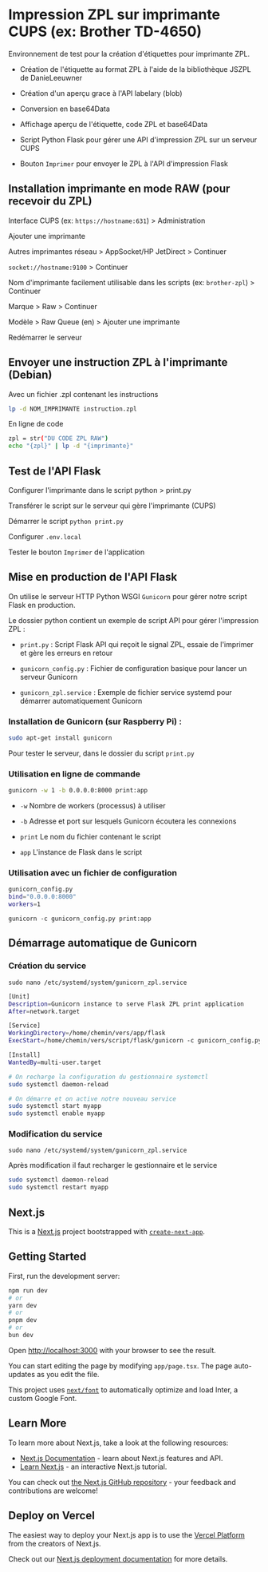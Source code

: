 # Impression ZPL sur imprimante CUPS (ex: Brother TD-4650)

Environnement de test pour la création d'étiquettes pour imprimante ZPL.

- Création de l'étiquette au format ZPL à l'aide de la bibliothèque JSZPL de DanieLeeuwner

- Création d'un aperçu grace à l'API labelary (blob)

- Conversion en base64Data

- Affichage aperçu de l'étiquette, code ZPL et base64Data

- Script Python Flask pour gérer une API d'impression ZPL sur un serveur CUPS

- Bouton `Imprimer` pour envoyer le ZPL à l'API d'impression Flask

## Installation imprimante en mode RAW (pour recevoir du ZPL)

Interface CUPS (ex: `https://hostname:631`) > Administration

Ajouter une imprimante

Autres imprimantes réseau > AppSocket/HP JetDirect > Continuer

`socket://hostname:9100` > Continuer

Nom d'imprimante facilement utilisable dans les scripts (ex: `brother-zpl`) > Continuer

Marque > Raw > Continuer

Modèle > Raw Queue (en) > Ajouter une imprimante

Redémarrer le serveur

## Envoyer une instruction ZPL à l'imprimante (Debian)

Avec un fichier .zpl contenant les instructions

```bash
lp -d NOM_IMPRIMANTE instruction.zpl
```

En ligne de code

```bash
zpl = str("DU CODE ZPL RAW")
echo "{zpl}" | lp -d "{imprimante}"
```

## Test de l'API Flask

Configurer l'imprimante dans le script python > print.py

Transférer le script sur le serveur qui gère l'imprimante (CUPS)

Démarrer le script `python print.py`

Configurer `.env.local`

Tester le bouton `Imprimer` de l'application

## Mise en production de l'API Flask

On utilise le serveur HTTP Python WSGI `Gunicorn` pour gérer notre script Flask en production.

Le dossier python contient un exemple de script API pour gérer l'impression ZPL :

- `print.py` : Script Flask API qui reçoit le signal ZPL, essaie de l'imprimer et gère les erreurs en retour

- `gunicorn_config.py` : Fichier de configuration basique pour lancer un serveur Gunicorn

- `gunicorn_zpl.service` : Exemple de fichier service systemd pour démarrer automatiquement Gunicorn

### Installation de Gunicorn (sur Raspberry Pi) :

```bash
sudo apt-get install gunicorn
```

Pour tester le serveur, dans le dossier du script `print.py`

### Utilisation en ligne de commande

```bash
gunicorn -w 1 -b 0.0.0.0:8000 print:app
```

- `-w` Nombre de workers (processus) à utiliser

- `-b` Adresse et port sur lesquels Gunicorn écoutera les connexions

- `print` Le nom du fichier contenant le script

- `app` L'instance de Flask dans le script

### Utilisation avec un fichier de configuration

```bash
gunicorn_config.py
bind="0.0.0.0:8000"
workers=1
```

`gunicorn -c gunicorn_config.py print:app`

## Démarrage automatique de Gunicorn

### Création du service

`sudo nano /etc/systemd/system/gunicorn_zpl.service`

```bash
[Unit]
Description=Gunicorn instance to serve Flask ZPL print application 
After=network.target

[Service]
WorkingDirectory=/home/chemin/vers/app/flask
ExecStart=/home/chemin/vers/script/flask/gunicorn -c gunicorn_config.py print:app

[Install]
WantedBy=multi-user.target
```

```bash
# On recharge la configuration du gestionnaire systemctl
sudo systemctl daemon-reload

# On démarre et on active notre nouveau service
sudo systemctl start myapp
sudo systemctl enable myapp
```

### Modification du service

`sudo nano /etc/systemd/system/gunicorn_zpl.service`

Après modification il faut recharger le gestionnaire et le service

```bash
sudo systemctl daemon-reload
sudo systemctl restart myapp
```

## Next.js

This is a [Next.js](https://nextjs.org/) project bootstrapped with [`create-next-app`](https://github.com/vercel/next.js/tree/canary/packages/create-next-app).

## Getting Started

First, run the development server:

```bash
npm run dev
# or
yarn dev
# or
pnpm dev
# or
bun dev
```

Open [http://localhost:3000](http://localhost:3000) with your browser to see the result.

You can start editing the page by modifying `app/page.tsx`. The page auto-updates as you edit the file.

This project uses [`next/font`](https://nextjs.org/docs/basic-features/font-optimization) to automatically optimize and load Inter, a custom Google Font.

## Learn More

To learn more about Next.js, take a look at the following resources:

- [Next.js Documentation](https://nextjs.org/docs) - learn about Next.js features and API.
- [Learn Next.js](https://nextjs.org/learn) - an interactive Next.js tutorial.

You can check out [the Next.js GitHub repository](https://github.com/vercel/next.js/) - your feedback and contributions are welcome!

## Deploy on Vercel

The easiest way to deploy your Next.js app is to use the [Vercel Platform](https://vercel.com/new?utm_medium=default-template&filter=next.js&utm_source=create-next-app&utm_campaign=create-next-app-readme) from the creators of Next.js.

Check out our [Next.js deployment documentation](https://nextjs.org/docs/deployment) for more details.
